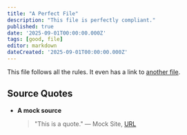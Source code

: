 ```yaml
---
title: "A Perfect File"
description: "This file is perfectly compliant."
published: true
date: '2025-09-01T00:00:00.000Z'
tags: [good, file]
editor: markdown
dateCreated: '2025-09-01T00:00:00.000Z'
---
```


This file follows all the rules. It even has a link to [another file](./folder/another-file.md).

## Source Quotes
<a id="mock-source"></a>
* **A mock source**
  > "This is a quote."
  > — Mock Site, [URL](https://example.com)

